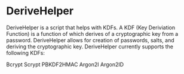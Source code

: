 # DeriveHelper
DeriveHelper is a script that helps with KDFs. A KDF (Key Deriviation Function) is a function of which derives of a cryptographic key from a password. DeriveHelper allows for creation of passwords, salts, and deriving the cryptographic key. DeriveHelper currently supports the following KDFs:

Bcrypt
Scrypt
PBKDF2HMAC
Argon2I
Argon2ID
